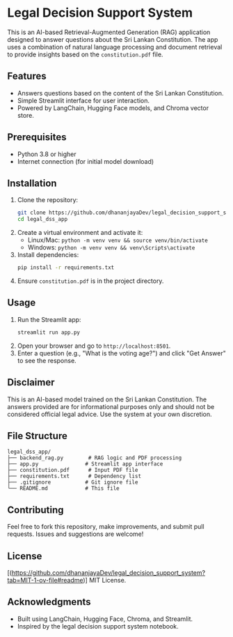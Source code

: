 # Legal Decision Support System

This is an AI-based Retrieval-Augmented Generation (RAG) application designed to answer questions about the Sri Lankan Constitution. The app uses a combination of natural language processing and document retrieval to provide insights based on the `constitution.pdf` file.

## Features
- Answers questions based on the content of the Sri Lankan Constitution.
- Simple Streamlit interface for user interaction.
- Powered by LangChain, Hugging Face models, and Chroma vector store.

## Prerequisites
- Python 3.8 or higher
- Internet connection (for initial model download)

## Installation
1. Clone the repository:
   ```bash
   git clone https://github.com/dhananjayaDev/legal_decision_support_system.git
   cd legal_dss_app
   ```
2. Create a virtual environment and activate it:
   - Linux/Mac: `python -m venv venv && source venv/bin/activate`
   - Windows: `python -m venv venv && venv\Scripts\activate`
3. Install dependencies:
   ```bash
   pip install -r requirements.txt
   ```
4. Ensure `constitution.pdf` is in the project directory.

## Usage
1. Run the Streamlit app:
   ```bash
   streamlit run app.py
   ```
2. Open your browser and go to `http://localhost:8501`.
3. Enter a question (e.g., "What is the voting age?") and click "Get Answer" to see the response.

## Disclaimer
This is an AI-based model trained on the Sri Lankan Constitution. The answers provided are for informational purposes only and should not be considered official legal advice. Use the system at your own discretion.

## File Structure
```
legal_dss_app/
├── backend_rag.py        # RAG logic and PDF processing
├── app.py               # Streamlit app interface
├── constitution.pdf      # Input PDF file
├── requirements.txt      # Dependency list
├── .gitignore           # Git ignore file
└── README.md            # This file
```

## Contributing
Feel free to fork this repository, make improvements, and submit pull requests. Issues and suggestions are welcome!

## License
[(https://github.com/dhananjayaDev/legal_decision_support_system?tab=MIT-1-ov-file#readme)] MIT License.

## Acknowledgments
- Built using LangChain, Hugging Face, Chroma, and Streamlit.
- Inspired by the legal decision support system notebook.


